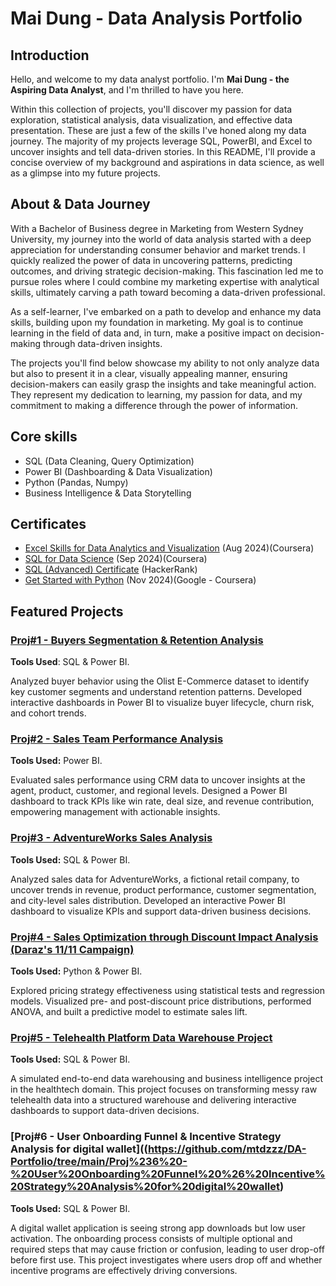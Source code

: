 # Mai Dung - Data Analysis Portfolio


## Introduction
Hello, and welcome to my data analyst portfolio. I'm **Mai Dung - the Aspiring Data Analyst**, and I'm thrilled to have you here.

Within this collection of projects, you'll discover my passion for data exploration, statistical analysis, data visualization, and effective data presentation. These are just a few of the skills I've honed along my data journey. The majority of my projects leverage SQL, PowerBI, and Excel to uncover insights and tell data-driven stories. In this README, I'll provide a concise overview of my background and aspirations in data science, as well as a glimpse into my future projects.

## About & Data Journey
With a Bachelor of Business degree in Marketing from Western Sydney University, my journey into the world of data analysis started with a deep appreciation for understanding consumer behavior and market trends. I quickly realized the power of data in uncovering patterns, predicting outcomes, and driving strategic decision-making. This fascination led me to pursue roles where I could combine my marketing expertise with analytical skills, ultimately carving a path toward becoming a data-driven professional.

As a self-learner, I've embarked on a path to develop and enhance my data skills, building upon my foundation in marketing. My goal is to continue learning in the field of data and, in turn, make a positive impact on decision-making through data-driven insights.

The projects you'll find below showcase my ability to not only analyze data but also to present it in a clear, visually appealing manner, ensuring decision-makers can easily grasp the insights and take meaningful action. They represent my dedication to learning, my passion for data, and my commitment to making a difference through the power of information.

## Core skills
- SQL (Data Cleaning, Query Optimization)
- Power BI (Dashboarding & Data Visualization)
- Python (Pandas, Numpy)
- Business Intelligence & Data Storytelling

## Certificates
* [Excel Skills for Data Analytics and Visualization](https://www.coursera.org/account/accomplishments/specialization/HFE4M8YWI0XV) (Aug 2024)(Coursera)
* [SQL for Data Science](https://www.coursera.org/account/accomplishments/records/8S6C9EM1TBI2) (Sep 2024)(Coursera)
* [SQL (Advanced) Certificate](https://www.hackerrank.com/certificates/ab0baeea5bec) (HackerRank) 
* [Get Started with Python](https://www.coursera.org/account/accomplishments/verify/PWQAJ3Z9C32X) (Nov 2024)(Google - Coursera) 

## Featured Projects
### [Proj#1 - Buyers Segmentation & Retention Analysis](https://github.com/mtdzzz/DA-Portfolio/tree/main/Proj%231%20-%20Buyers%20Segmentation%20%26%20Retention%20Analysis)
**Tools Used**: SQL & Power BI. 

Analyzed buyer behavior using the Olist E-Commerce dataset to identify key customer segments and understand retention patterns. Developed interactive dashboards in Power BI to visualize buyer lifecycle, churn risk, and cohort trends.

### [Proj#2 - Sales Team Performance Analysis](https://github.com/mtdzzz/DA-Portfolio/tree/0dfefd783124c6d097a2d64ad19ab6d5e02addf7/Proj%232%20-%20Sales%20Team%20Performance%20Analysis%20Report)
**Tools Used:** Power BI. 

Evaluated sales performance using CRM data to uncover insights at the agent, product, customer, and regional levels. Designed a Power BI dashboard to track KPIs like win rate, deal size, and revenue contribution, empowering management with actionable insights.

### [Proj#3 - AdventureWorks Sales Analysis](https://github.com/mtdzzz/DA-Portfolio/tree/0dfefd783124c6d097a2d64ad19ab6d5e02addf7/Proj%233%20-%20AdventureWorks%20Sales%20Analysis)
**Tools Used:** SQL & Power BI. 

Analyzed sales data for AdventureWorks, a fictional retail company, to uncover trends in revenue, product performance, customer segmentation, and city-level sales distribution. Developed an interactive Power BI dashboard to visualize KPIs and support data-driven business decisions.

### [Proj#4 - Sales Optimization through Discount Impact Analysis (Daraz's 11/11 Campaign)](https://github.com/mtdzzz/DA-Portfolio/tree/main/Proj%234%20-%20Daraz%2011.11%20Campaign)
**Tools Used:** Python & Power BI. 

Explored pricing strategy effectiveness using statistical tests and regression models. Visualized pre- and post-discount price distributions, performed ANOVA, and built a predictive model to estimate sales lift.

### [Proj#5 - Telehealth Platform Data Warehouse Project](https://github.com/mtdzzz/DA-Portfolio/tree/main/Proj%235%20-%20Telehealth%20Platform%20Data%20warehouse)
**Tools Used:** SQL & Power BI. 

A simulated end-to-end data warehousing and business intelligence project in the healthtech domain. This project focuses on transforming messy raw telehealth data into a structured warehouse and delivering interactive dashboards to support data-driven decisions.

### [Proj#6 - User Onboarding Funnel & Incentive Strategy Analysis for digital wallet]((https://github.com/mtdzzz/DA-Portfolio/tree/main/Proj%236%20-%20User%20Onboarding%20Funnel%20%26%20Incentive%20Strategy%20Analysis%20for%20digital%20wallet)
**Tools Used:** SQL & Power BI. 

A digital wallet application is seeing strong app downloads but low user activation. The onboarding process consists of multiple optional and required steps that may cause friction or confusion, leading to user drop-off before first use. This project investigates where users drop off and whether incentive programs are effectively driving conversions.
